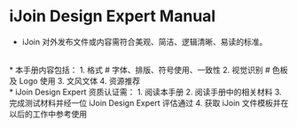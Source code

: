 # iJoin Design Expert Manual

* iJoin 对外发布文件或内容需符合美观、简洁、逻辑清晰、易读的标准。  
<br/>
* 本手册内容包括：
	1. 格式 # 字体、排版、符号使用、一致性
	2. 视觉识别 # 色板及 Logo 使用
	3. 文风文体  
	4. 资源推荐  
<br/>
*  iJoin Design Expert 资质认证需：
	1. 阅读本手册
	2. 阅读手册中的相关材料
	3. 完成测试材料并经一位 iJoin Design Expert 评估通过
	4. 获取 iJoin 文件模板并在以后的工作中参考使用